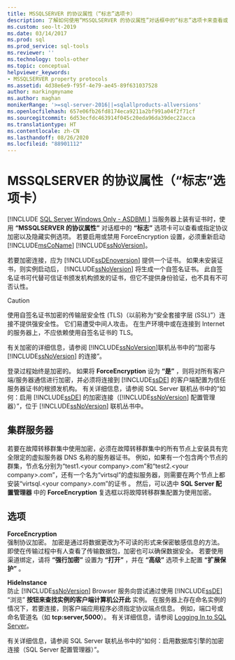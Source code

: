 ```yaml
---
title: MSSQLSERVER 的协议属性（“标志”选项卡）
description: 了解如何使用“MSSQLSERVER 的协议属性”对话框中的“标志”选项卡来查看或指定协议加密以及隐藏实例选项。
ms.custom: seo-lt-2019
ms.date: 03/14/2017
ms.prod: sql
ms.prod_service: sql-tools
ms.reviewer: ''
ms.technology: tools-other
ms.topic: conceptual
helpviewer_keywords:
- MSSQLSERVER property protocols
ms.assetid: 4d38e6e9-f95f-4e79-ae45-89f631037528
author: markingmyname
ms.author: maghan
monikerRange: '>=sql-server-2016||=sqlallproducts-allversions'
ms.openlocfilehash: 657e06fb26fd8174eca9211a2bf991a04f2f71cf
ms.sourcegitcommit: 6d53ecfdc463914f045c20eda96da39dec22acca
ms.translationtype: HT
ms.contentlocale: zh-CN
ms.lasthandoff: 08/26/2020
ms.locfileid: "88901112"
---
```

# <a name="protocols-for-mssqlserver-properties-flags-tab"></a>MSSQLSERVER 的协议属性（“标志”选项卡）
[!INCLUDE [SQL Server Windows Only - ASDBMI ](../../includes/applies-to-version/sql-windows-only-asdbmi.md)]
  当服务器上装有证书时，使用 **“MSSQLSERVER 的协议属性”** 对话框中的 **“标志”** 选项卡可以查看或指定协议加密以及隐藏实例选项。 若要启用或禁用 ForceEncryption  设置，必须重新启动 [!INCLUDE[msCoName](../../includes/msconame-md.md)] [!INCLUDE[ssNoVersion](../../includes/ssnoversion-md.md)]。  
  
 若要加密连接，应为 [!INCLUDE[ssDEnoversion](../../includes/ssdenoversion-md.md)] 提供一个证书。 如果未安装证书，则实例启动后， [!INCLUDE[ssNoVersion](../../includes/ssnoversion-md.md)] 将生成一个自签名证书。 此自签名证书可代替可信证书颁发机构颁发的证书，但它不提供身份验证，也不具有不可否认性。  
  
> [!CAUTION]  
>  使用自签名证书加密的传输层安全性 (TLS)（以前称为“安全套接字层 (SSL)”）连接不提供强安全性。 它们易遭受中间人攻击。 在生产环境中或在连接到 Internet 的服务器上，不应依赖使用自签名证书的 TLS。  
  
 有关加密的详细信息，请参阅 [!INCLUDE[ssNoVersion](../../includes/ssnoversion-md.md)]联机丛书中的“加密与 [!INCLUDE[ssNoVersion](../../includes/ssnoversion-md.md)] 的连接”。  
  
 登录过程始终是加密的。 如果将 **ForceEncryption** 设为 **“是”** ，则将对所有客户端/服务器通信进行加密，并必须将连接到 [!INCLUDE[ssDE](../../includes/ssde-md.md)] 的客户端配置为信任服务器证书的根颁发机构。 有关详细信息，请参阅 SQL Server 联机丛书中的“如何：启用 [!INCLUDE[ssDE](../../includes/ssde-md.md)] 的加密连接（[!INCLUDE[ssNoVersion](../../includes/ssnoversion-md.md)] 配置管理器）”，位于 [!INCLUDE[ssNoVersion](../../includes/ssnoversion-md.md)] 联机丛书中。  
  
## <a name="cluster-servers"></a>集群服务器  
 若要在故障转移群集中使用加密，必须在故障转移群集中的所有节点上安装具有完全限定的虚拟服务器 DNS 名称的服务器证书。 例如，如果有一个包含两个节点的群集，节点名分别为“test1.\<your company>.com”和“test2.\<your company>.com”，还有一个名为“virtsql”的虚拟服务器，则需要在两个节点上都安装“virtsql.\<your company>.com”的证书  。 然后，可以选中 **SQL Server 配置管理器** 中的 **ForceEncryption** 复选框以将故障转移群集配置为使用加密。  
  
## <a name="options"></a>选项  
 **ForceEncryption**  
 强制协议加密。 加密是通过将数据更改为不可读的形式来保密敏感信息的方法。 即使在传输过程中有人查看了传输数据包，加密也可以确保数据安全。 若要使用渠道绑定，请将 **“强行加密”** 设置为 **“打开”** ，并在 **“高级”** 选项卡上配置 **“扩展保护”** 。  
  
 **HideInstance**  
 防止 [!INCLUDE[ssNoVersion](../../includes/ssnoversion-md.md)] Browser 服务向尝试通过使用 [!INCLUDE[ssDE](../../includes/ssde-md.md)] “浏览” **按钮来查找实例的客户端计算机公开此** 实例。 在服务器上存在命名实例的情况下，若要连接，则客户端应用程序必须指定协议端点信息。 例如，端口号或命名管道名（如 **tcp:server,5000**）。 有关详细信息，请参阅 [Logging In to SQL Server](../../database-engine/configure-windows/logging-in-to-sql-server.md)。  
  
 有关详细信息，请参阅 SQL Server 联机丛书中的“如何：启用数据库引擎的加密连接（SQL Server 配置管理器）”。  
  
  
